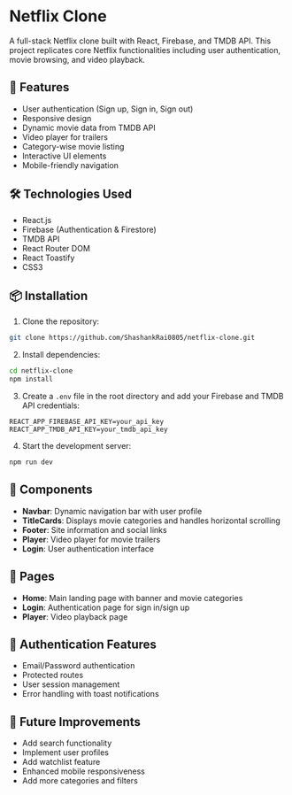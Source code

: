 # Netflix Clone

A full-stack Netflix clone built with React, Firebase, and TMDB API. This project replicates core Netflix functionalities including user authentication, movie browsing, and video playback.

## 🚀 Features

- User authentication (Sign up, Sign in, Sign out)
- Responsive design
- Dynamic movie data from TMDB API
- Video player for trailers
- Category-wise movie listing
- Interactive UI elements
- Mobile-friendly navigation

## 🛠️ Technologies Used

- React.js
- Firebase (Authentication & Firestore)
- TMDB API
- React Router DOM
- React Toastify
- CSS3

## 📦 Installation

1. Clone the repository:
```bash
git clone https://github.com/ShashankRai0805/netflix-clone.git
```

2. Install dependencies:
```bash
cd netflix-clone
npm install
```

3. Create a `.env` file in the root directory and add your Firebase and TMDB API credentials:
```env
REACT_APP_FIREBASE_API_KEY=your_api_key
REACT_APP_TMDB_API_KEY=your_tmdb_api_key
```

4. Start the development server:
```bash
npm run dev
```

## 🌟 Components

- **Navbar**: Dynamic navigation bar with user profile
- **TitleCards**: Displays movie categories and handles horizontal scrolling
- **Footer**: Site information and social links
- **Player**: Video player for movie trailers
- **Login**: User authentication interface

## 📱 Pages

- **Home**: Main landing page with banner and movie categories
- **Login**: Authentication page for sign in/sign up
- **Player**: Video playback page

## 🔐 Authentication Features

- Email/Password authentication
- Protected routes
- User session management
- Error handling with toast notifications

## 🎯 Future Improvements

- Add search functionality
- Implement user profiles
- Add watchlist feature
- Enhanced mobile responsiveness
- Add more categories and filters
